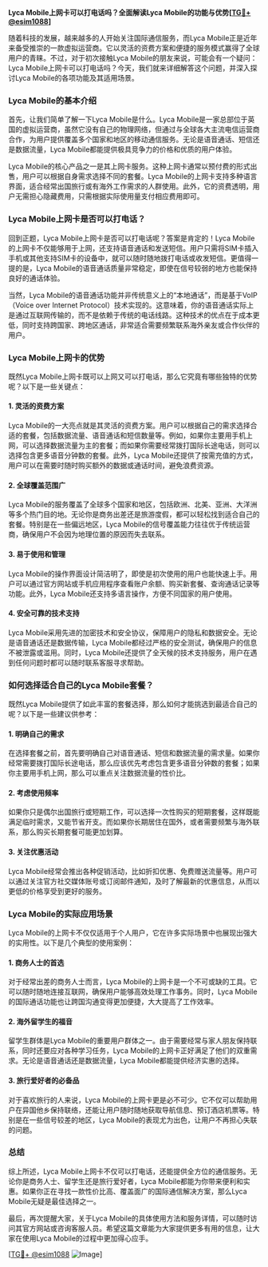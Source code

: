 **Lyca Mobile上网卡可以打电话吗？全面解读Lyca Mobile的功能与优势[[TG💪+ @esim1088](https://t.me/s/esim1088)]**

随着科技的发展，越来越多的人开始关注国际通信服务，而Lyca Mobile正是近年来备受推崇的一款虚拟运营商。它以灵活的资费方案和便捷的服务模式赢得了全球用户的青睐。不过，对于初次接触Lyca Mobile的朋友来说，可能会有一个疑问：Lyca Mobile上网卡可以打电话吗？今天，我们就来详细解答这个问题，并深入探讨Lyca Mobile的各项功能及其适用场景。

### Lyca Mobile的基本介绍

首先，让我们简单了解一下Lyca Mobile是什么。Lyca Mobile是一家总部位于英国的虚拟运营商，虽然它没有自己的物理网络，但通过与全球各大主流电信运营商合作，为用户提供覆盖多个国家和地区的移动通信服务。无论是语音通话、短信还是数据流量，Lyca Mobile都能提供极具竞争力的价格和优质的用户体验。

Lyca Mobile的核心产品之一是其上网卡服务。这种上网卡通常以预付费的形式出售，用户可以根据自身需求选择不同的套餐。Lyca Mobile的上网卡支持多种语言界面，适合经常出国旅行或有海外工作需求的人群使用。此外，它的资费透明，用户无需担心隐藏费用，只需根据实际使用量支付相应费用即可。

### Lyca Mobile上网卡是否可以打电话？

回到正题，Lyca Mobile上网卡是否可以打电话呢？答案是肯定的！Lyca Mobile的上网卡不仅能够用于上网，还支持语音通话和发送短信。用户只需将SIM卡插入手机或其他支持SIM卡的设备中，就可以随时随地拨打电话或收发短信。更值得一提的是，Lyca Mobile的语音通话质量非常稳定，即使在信号较弱的地方也能保持良好的通话体验。

当然，Lyca Mobile的语音通话功能并非传统意义上的“本地通话”，而是基于VoIP（Voice over Internet Protocol）技术实现的。这意味着，你的语音通话实际上是通过互联网传输的，而不是依赖于传统的电话线路。这种技术的优点在于成本更低，同时支持跨国家、跨地区通话，非常适合需要频繁联系海外亲友或合作伙伴的用户。

### Lyca Mobile上网卡的优势

既然Lyca Mobile上网卡既可以上网又可以打电话，那么它究竟有哪些独特的优势呢？以下是一些关键点：

#### 1. 灵活的资费方案

Lyca Mobile的一大亮点就是其灵活的资费方案。用户可以根据自己的需求选择合适的套餐，包括数据流量、语音通话和短信数量等。例如，如果你主要用手机上网，可以选择数据流量为主的套餐；而如果你需要经常拨打国际长途电话，则可以选择包含更多语音分钟数的套餐。此外，Lyca Mobile还提供了按需充值的方式，用户可以在需要时随时购买额外的数据或通话时间，避免浪费资源。

#### 2. 全球覆盖范围广

Lyca Mobile的服务覆盖了全球多个国家和地区，包括欧洲、北美、亚洲、大洋洲等多个热门目的地。无论你是商务出差还是旅游度假，都可以轻松找到适合自己的套餐。特别是在一些偏远地区，Lyca Mobile的信号覆盖能力往往优于传统运营商，确保用户不会因为地理位置的原因而失去联系。

#### 3. 易于使用和管理

Lyca Mobile的操作界面设计简洁明了，即使是初次使用的用户也能快速上手。用户可以通过官方网站或手机应用程序查看账户余额、购买新套餐、查询通话记录等功能。此外，Lyca Mobile还支持多语言操作，方便不同国家的用户使用。

#### 4. 安全可靠的技术支持

Lyca Mobile采用先进的加密技术和安全协议，保障用户的隐私和数据安全。无论是语音通话还是数据传输，Lyca Mobile都经过严格的安全测试，确保用户的信息不被泄露或滥用。同时，Lyca Mobile还提供了全天候的技术支持服务，用户在遇到任何问题时都可以随时联系客服寻求帮助。

### 如何选择适合自己的Lyca Mobile套餐？

既然Lyca Mobile提供了如此丰富的套餐选择，那么如何才能挑选到最适合自己的呢？以下是一些建议供参考：

#### 1. 明确自己的需求

在选择套餐之前，首先要明确自己对语音通话、短信和数据流量的需求量。如果你经常需要拨打国际长途电话，那么应该优先考虑包含更多语音分钟数的套餐；如果你主要用手机上网，那么可以重点关注数据流量的性价比。

#### 2. 考虑使用频率

如果你只是偶尔出国旅行或短期工作，可以选择一次性购买的短期套餐，这样既能满足临时需求，又能节省开支。而如果你长期居住在国外，或者需要频繁与海外联系，那么购买长期套餐可能更加划算。

#### 3. 关注优惠活动

Lyca Mobile经常会推出各种促销活动，比如折扣优惠、免费赠送流量等。用户可以通过关注官方社交媒体账号或订阅邮件通知，及时了解最新的优惠信息，从而以更低的价格享受到更好的服务。

### Lyca Mobile的实际应用场景

Lyca Mobile的上网卡不仅仅适用于个人用户，它在许多实际场景中也展现出强大的实用性。以下是几个典型的使用案例：

#### 1. 商务人士的首选

对于经常出差的商务人士而言，Lyca Mobile的上网卡是一个不可或缺的工具。它可以随时随地连接互联网，确保用户能够高效处理工作事务。同时，Lyca Mobile的国际通话功能也让跨国沟通变得更加便捷，大大提高了工作效率。

#### 2. 海外留学生的福音

留学生群体是Lyca Mobile的重要用户群体之一。由于需要经常与家人朋友保持联系，同时还要应对各种学习任务，Lyca Mobile的上网卡正好满足了他们的双重需求。无论是语音通话还是数据流量，Lyca Mobile都能提供经济实惠的选择。

#### 3. 旅行爱好者的必备品

对于喜欢旅行的人来说，Lyca Mobile的上网卡更是必不可少。它不仅可以帮助用户在异国他乡保持联络，还能让用户随时随地获取导航信息、预订酒店机票等。特别是在一些信号较差的地区，Lyca Mobile的表现尤为出色，让用户不再担心失联的问题。

### 总结

综上所述，Lyca Mobile上网卡不仅可以打电话，还能提供全方位的通信服务。无论你是商务人士、留学生还是旅行爱好者，Lyca Mobile都能为你带来便利和实惠。如果你正在寻找一款性价比高、覆盖面广的国际通信解决方案，那么Lyca Mobile无疑是最佳选择之一。

最后，再次提醒大家，关于Lyca Mobile的具体使用方法和服务详情，可以随时访问其官方网站或咨询客服人员。希望这篇文章能为大家提供更多有用的信息，让大家在使用Lyca Mobile的过程中更加得心应手。

[[TG💪+ @esim1088](https://t.me/s/esim1088) ![Image](https://i.postimg.cc/4NQfJmqS/Snipaste-2025-05-13-00-14-12.png)]
